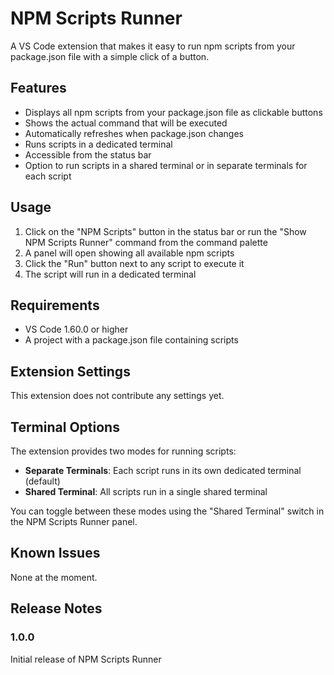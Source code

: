 # NPM Scripts Runner

A VS Code extension that makes it easy to run npm scripts from your package.json file with a simple click of a button.

## Features

- Displays all npm scripts from your package.json file as clickable buttons
- Shows the actual command that will be executed
- Automatically refreshes when package.json changes
- Runs scripts in a dedicated terminal
- Accessible from the status bar
- Option to run scripts in a shared terminal or in separate terminals for each script

## Usage

1. Click on the "NPM Scripts" button in the status bar or run the "Show NPM Scripts Runner" command from the command palette
2. A panel will open showing all available npm scripts
3. Click the "Run" button next to any script to execute it
4. The script will run in a dedicated terminal

## Requirements

- VS Code 1.60.0 or higher
- A project with a package.json file containing scripts

## Extension Settings

This extension does not contribute any settings yet.

## Terminal Options

The extension provides two modes for running scripts:

- **Separate Terminals**: Each script runs in its own dedicated terminal (default)
- **Shared Terminal**: All scripts run in a single shared terminal

You can toggle between these modes using the "Shared Terminal" switch in the NPM Scripts Runner panel.

## Known Issues

None at the moment.

## Release Notes

### 1.0.0

Initial release of NPM Scripts Runner
